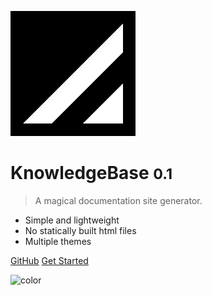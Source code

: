 <!-- _coverpage.md -->

![logo](_media/logo.png)

# KnowledgeBase <small>0.1</small>

> A magical documentation site generator.

- Simple and lightweight
- No statically built html files
- Multiple themes

[GitHub](https://github.com/docsifyjs/docsify/)
[Get Started](#docsify)

<!-- background color -->

![color](#f0f0f0)